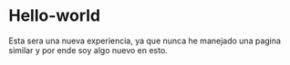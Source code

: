 # Hello-world
Esta sera una nueva experiencia, ya que nunca he manejado una pagina similar y por ende soy algo nuevo en esto.
